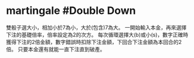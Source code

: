 # martingale #Double Down
雙骰子選大小，相加小於7為小，大於(包含)7為大。 一開始輸入本金，再來選擇下注的基礎倍率，倍率設定為2的次方。 每次循環選擇大(b)或小(s)，數字正確時獲得下注的2倍金額，數字錯誤時扣除下注金額，下回合下注金額為本回合的2倍。 只要本金還有就能一直下注直到破產。
